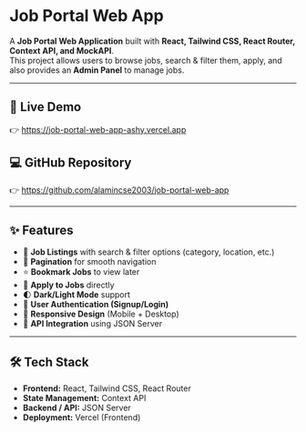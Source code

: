  # Job Portal Web App 
A **Job Portal Web Application** built with **React, Tailwind CSS, React Router, Context API, and MockAPI**.  
This project allows users to browse jobs, search & filter them, apply, and also provides an **Admin Panel** to manage jobs.  

---

## 🚀 Live Demo  
👉 https://job-portal-web-app-ashy.vercel.app

## 💻 GitHub Repository  
👉 https://github.com/alamincse2003/job-portal-web-app   

---

## ✨ Features  

- 🔎 **Job Listings** with search & filter options (category, location, etc.)  
- 📑 **Pagination** for smooth navigation  
- ⭐ **Bookmark Jobs** to view later  
- 📝 **Apply to Jobs** directly  
- 🌓 **Dark/Light Mode** support  
- 🔐 **User Authentication (Signup/Login)**  
- 📱 **Responsive Design** (Mobile + Desktop)  
- 🚀 **API Integration** using  JSON Server  

---

## 🛠️ Tech Stack  

- **Frontend:** React, Tailwind CSS, React Router  
- **State Management:** Context API  
- **Backend / API:** JSON Server  
- **Deployment:** Vercel (Frontend) 


